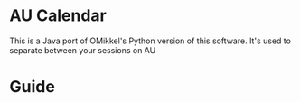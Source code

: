 # AU Calendar
This is a Java port of OMikkel's Python version of this software. It's used to separate between your sessions on AU


# Guide
